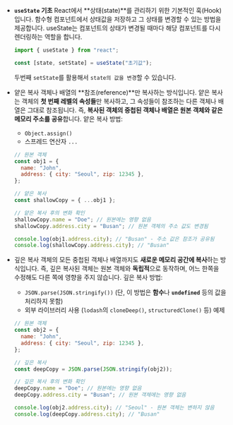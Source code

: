 - **`useState` 기초**
  React에서 **상태(state)**를 관리하기 위한 기본적인 훅(Hook)입니다. 함수형 컴포넌트에서 상태값을 저장하고 그 상태를 변경할 수 있는 방법을 제공합니다. useState는 컴포넌트의 상태가 변경될 때마다 해당 컴포넌트를 다시 렌더링하는 역할을 합니다.

  ```jsx
  import { useState } from "react";

  const [state, setState] = useState("초기값");
  ```

  두번째 `setState`를 활용해서 `state의 값을 변경`할 수 있습니다.

- 얕은 복사
  객체나 배열의 **참조(reference)**만 복사하는 방식입니다. 얕은 복사는 객체의 **첫 번째 레벨의 속성들**만 복사하고, 그 속성들이 참조하는 다른 객체나 배열은 그대로 참조됩니다. 즉, **복사된 객체의 중첩된 객체나 배열은 원본 객체와 같은 메모리 주소를 공유**합니다.
  얕은 복사 방법:

  - `Object.assign()`
  - 스프레드 연산자 `...`

  ```jsx
  // 원본 객체
  const obj1 = {
    name: "John",
    address: { city: "Seoul", zip: 12345 },
  };

  // 얕은 복사
  const shallowCopy = { ...obj1 };

  // 얕은 복사 후의 변화 확인
  shallowCopy.name = "Doe"; // 원본에는 영향 없음
  shallowCopy.address.city = "Busan"; // 원본 객체의 주소 값도 변경됨

  console.log(obj1.address.city); // "Busan" - 주소 값은 참조가 공유됨
  console.log(shallowCopy.address.city); // "Busan"
  ```

- 깊은 복사
  객체의 모든 중첩된 객체나 배열까지도 **새로운 메모리 공간에 복사**하는 방식입니다. 즉, 깊은 복사된 객체는 원본 객체와 **독립적**으로 동작하며, 어느 한쪽을 수정해도 다른 쪽에 영향을 주지 않습니다.
  깊은 복사 방법:

  - `JSON.parse(JSON.stringify())` (단, 이 방법은 **함수**나 **`undefined`** 등의 값을 처리하지 못함)
  - 외부 라이브러리 사용 (`lodash`의 `cloneDeep()`, `structuredClone()` 등)
    예제

  ```jsx
  // 원본 객체
  const obj2 = {
    name: "John",
    address: { city: "Seoul", zip: 12345 },
  };

  // 깊은 복사
  const deepCopy = JSON.parse(JSON.stringify(obj2));

  // 깊은 복사 후의 변화 확인
  deepCopy.name = "Doe"; // 원본에는 영향 없음
  deepCopy.address.city = "Busan"; // 원본 객체에는 영향 없음

  console.log(obj2.address.city); // "Seoul" - 원본 객체는 변하지 않음
  console.log(deepCopy.address.city); // "Busan"
  ```
